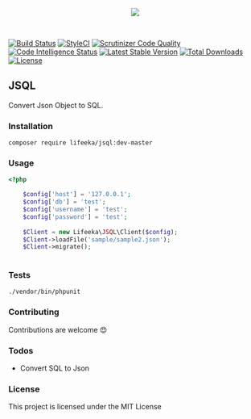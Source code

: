 <p align="center"><img src="https://i.imgur.com/hGzLkvc.png"></p>

<br>

[![Build Status](https://travis-ci.org/lifeeka/jsql.svg?branch=master)](https://travis-ci.org/lifeeka/jsql)
[![StyleCI](https://styleci.io/repos/122715777/shield?branch=master)](https://styleci.io/repos/122715777)
[![Scrutinizer Code Quality](https://scrutinizer-ci.com/g/lifeeka/jsql/badges/quality-score.png?b=master)](https://scrutinizer-ci.com/g/lifeeka/jsql/?branch=master)
[![Code Intelligence Status](https://scrutinizer-ci.com/g/lifeeka/jsql/badges/code-intelligence.svg?b=master)](https://scrutinizer-ci.com/code-intelligence)
[![Latest Stable Version](https://poser.pugx.org/lifeeka/jsql/v/stable)](https://packagist.org/packages/lifeeka/jsql)
[![Total Downloads](https://poser.pugx.org/lifeeka/jsql/downloads)](https://packagist.org/packages/lifeeka/jsql)
[![License](https://poser.pugx.org/lifeeka/jsql/license)](https://packagist.org/packages/lifeeka/jsql)

## JSQL
Convert Json Object to SQL.

### Installation

```
composer require lifeeka/jsql:dev-master
```

### Usage
```php
<?php

    $config['host'] = '127.0.0.1';
    $config['db'] = 'test';
    $config['username'] = 'test';
    $config['password'] = 'test';
    
    $Client = new Lifeeka\JSQL\Client($config);
    $Client->loadFile('sample/sample2.json');
    $Client->migrate();
        
```

### Tests
```
./vendor/bin/phpunit
```


### Contributing
Contributions are welcome 😍

### Todos

 - Convert SQL to Json 

### License

This project is licensed under the MIT License